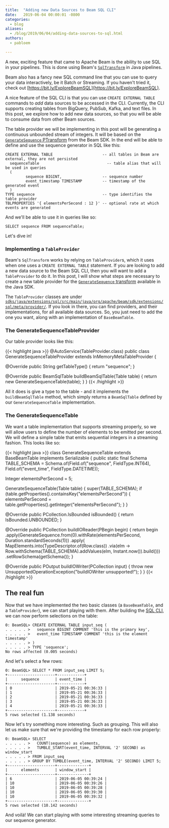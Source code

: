 ```yaml
---
title:  "Adding new Data Sources to Beam SQL CLI"
date:   2019-06-04 00:00:01 -0800
categories:
  - blog
aliases:
  - /blog/2019/06/04/adding-data-sources-to-sql.html
authors:
  - pabloem

---
```

<!--
Licensed under the Apache License, Version 2.0 (the "License");
you may not use this file except in compliance with the License.
You may obtain a copy of the License at

http://www.apache.org/licenses/LICENSE-2.0

Unless required by applicable law or agreed to in writing, software
distributed under the License is distributed on an "AS IS" BASIS,
WITHOUT WARRANTIES OR CONDITIONS OF ANY KIND, either express or implied.
See the License for the specific language governing permissions and
limitations under the License.
-->

A new, exciting feature that came to Apache Beam is the ability to use
SQL in your pipelines. This is done using Beam's
[`SqlTransform`](https://beam.apache.org/releases/javadoc/current/org/apache/beam/sdk/extensions/sql/SqlTransform.html)
in Java pipelines.

Beam also has a fancy new SQL command line that you can use to query your
data interactively, be it Batch or Streaming. If you haven't tried it, check out
[https://bit.ly/ExploreBeamSQL](https://bit.ly/ExploreBeamSQL).

A nice feature of the SQL CLI is that you can use `CREATE EXTERNAL TABLE`
commands to *add* data sources to be accessed in the CLI. Currently, the CLI
supports creating tables from BigQuery, PubSub, Kafka, and text files. In this
post, we explore how to add new data sources, so that you will be able to
consume data from other Beam sources.

<!--more-->

The table provider we will be implementing in this post will be generating a
continuous unbounded stream of integers. It will be based on the
[`GenerateSequence` PTransform](https://beam.apache.org/releases/javadoc/current/org/apache/beam/sdk/io/GenerateSequence.html)
from the Beam SDK. In the end will be able to define and use the sequence generator
in SQL like this:

```
CREATE EXTERNAL TABLE                      -- all tables in Beam are external, they are not persisted
  sequenceTable                              -- table alias that will be used in queries
  (
         sequence BIGINT,                  -- sequence number
         event_timestamp TIMESTAMP         -- timestamp of the generated event
  )
TYPE sequence                              -- type identifies the table provider
TBLPROPERTIES '{ elementsPerSecond : 12 }' -- optional rate at which events are generated
```

And we'll be able to use it in queries like so:

```
SELECT sequence FROM sequenceTable;
```

Let's dive in!

### Implementing a `TableProvider`

Beam's `SqlTransform` works by relying on `TableProvider`s, which it uses when
one uses a `CREATE EXTERNAL TABLE` statement. If you are looking to add a new
data source to the Beam SQL CLI, then you will want to add a `TableProvider` to
do it. In this post, I will show what steps are necessary to create a new table
provider for the
[`GenerateSequence` transform](https://beam.apache.org/releases/javadoc/current/org/apache/beam/sdk/io/GenerateSequence.html) available in the Java SDK.

The `TableProvider` classes are under
[`sdks/java/extensions/sql/src/main/java/org/apache/beam/sdk/extensions/sql/meta/provider/`](https://github.com/apache/beam/tree/master/sdks/java/extensions/sql/src/main/java/org/apache/beam/sdk/extensions/sql/meta/provider). If you look in there, you can find providers, and their implementations, for all available data sources. So, you just need to add the one you want, along with an implementation of `BaseBeamTable`.

### The GenerateSequenceTableProvider

Our table provider looks like this:

{{< highlight java >}}
@AutoService(TableProvider.class)
public class GenerateSequenceTableProvider extends InMemoryMetaTableProvider {

  @Override
  public String getTableType() {
    return "sequence";
  }

  @Override
  public BeamSqlTable buildBeamSqlTable(Table table) {
    return new GenerateSequenceTable(table);
  }
}
{{< /highlight >}}

All it does is give a type to the table - and it implements the
`buildBeamSqlTable` method, which simply returns a `BeamSqlTable` defined by
our `GenerateSequenceTable` implementation.

### The GenerateSequenceTable

We want a table implementation that supports streaming properly, so we will
allow users to define the number of elements to be emitted per second. We will
define a simple table that emits sequential integers in a streaming fashion.
This looks like so:

{{< highlight java >}}
class GenerateSequenceTable extends BaseBeamTable implements Serializable {
  public static final Schema TABLE_SCHEMA =
      Schema.of(Field.of("sequence", FieldType.INT64), Field.of("event_time", FieldType.DATETIME));

  Integer elementsPerSecond = 5;

  GenerateSequenceTable(Table table) {
    super(TABLE_SCHEMA);
    if (table.getProperties().containsKey("elementsPerSecond")) {
      elementsPerSecond = table.getProperties().getInteger("elementsPerSecond");
    }
  }

  @Override
  public PCollection.IsBounded isBounded() {
    return IsBounded.UNBOUNDED;
  }

  @Override
  public PCollection<Row> buildIOReader(PBegin begin) {
    return begin
        .apply(GenerateSequence.from(0).withRate(elementsPerSecond, Duration.standardSeconds(1)))
        .apply(
            MapElements.into(TypeDescriptor.of(Row.class))
                .via(elm -> Row.withSchema(TABLE_SCHEMA).addValues(elm, Instant.now()).build()))
        .setRowSchema(getSchema());
  }

  @Override
  public POutput buildIOWriter(PCollection<Row> input) {
    throw new UnsupportedOperationException("buildIOWriter unsupported!");
  }
}
{{< /highlight >}}

## The real fun

Now that we have implemented the two basic classes (a `BaseBeamTable`, and a
`TableProvider`), we can start playing with them. After building the
[SQL CLI](/documentation/dsls/sql/shell/), we
can now perform selections on the table:

```
0: BeamSQL> CREATE EXTERNAL TABLE input_seq (
. . . . . >   sequence BIGINT COMMENT 'this is the primary key',
. . . . . >   event_time TIMESTAMP COMMENT 'this is the element timestamp'
. . . . . > )
. . . . . > TYPE 'sequence';
No rows affected (0.005 seconds)
```

And let's select a few rows:

```
0: BeamSQL> SELECT * FROM input_seq LIMIT 5;
+---------------------+------------+
|      sequence       | event_time |
+---------------------+------------+
| 0                   | 2019-05-21 00:36:33 |
| 1                   | 2019-05-21 00:36:33 |
| 2                   | 2019-05-21 00:36:33 |
| 3                   | 2019-05-21 00:36:33 |
| 4                   | 2019-05-21 00:36:33 |
+---------------------+------------+
5 rows selected (1.138 seconds)
```

Now let's try something more interesting. Such as grouping. This will also let
us make sure that we're providing the timestamp for each row properly:

```
0: BeamSQL> SELECT
. . . . . >   COUNT(sequence) as elements,
. . . . . >   TUMBLE_START(event_time, INTERVAL '2' SECOND) as window_start
. . . . . > FROM input_seq
. . . . . > GROUP BY TUMBLE(event_time, INTERVAL '2' SECOND) LIMIT 5;
+---------------------+--------------+
|      elements       | window_start |
+---------------------+--------------+
| 6                   | 2019-06-05 00:39:24 |
| 10                  | 2019-06-05 00:39:26 |
| 10                  | 2019-06-05 00:39:28 |
| 10                  | 2019-06-05 00:39:30 |
| 10                  | 2019-06-05 00:39:32 |
+---------------------+--------------+
5 rows selected (10.142 seconds)
```

And voilà! We can start playing with some interesting streaming queries to our
sequence generator.
